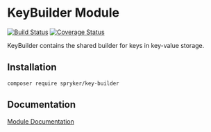 # KeyBuilder Module
[![Build Status](https://travis-ci.org/spryker/KeyBuilder.svg)](https://travis-ci.org/spryker/KeyBuilder)
[![Coverage Status](https://coveralls.io/repos/github/spryker/KeyBuilder/badge.svg)](https://coveralls.io/github/spryker/KeyBuilder)

KeyBuilder contains the shared builder for keys in key-value storage.

## Installation

```
composer require spryker/key-builder
```

## Documentation

[Module Documentation](https://academy.spryker.com/developing_with_spryker/module_guide/modules.html)
